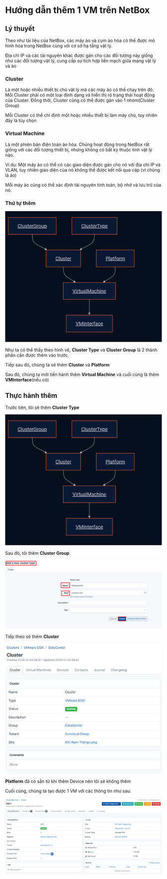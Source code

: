 # Hướng dẫn thêm 1 VM trên NetBox
## Lý thuyết
Theo như tài liệu của NetBox, các máy ảo và cụm ảo hóa có thể được mô hình hóa trong NetBox cùng với cơ sở hạ tầng vật lý.

Địa chỉ IP và các tài nguyên khác được gán cho các đối tượng này giống như các đối tượng vật lý, cung cấp sự tích hợp liền mạch giữa mạng vật lý và ảo

### Cluster
Là một hoặc nhiều thiết bị chủ vật lý mà các máy ảo có thể chạy trên đó. Mỗi Cluster phải có một loại định dạng và hiển thị rõ trạng thái hoạt động của Cluster. Đồng thời, Cluster cũng có thể được gán vào 1 nhóm(Cluster Group)

Mỗi Cluster có thể chỉ định một hoặc nhiều thiết bị làm máy chủ, tuy nhiên đây là tùy chọn

### Virtual Machine
Là một phiên bản điện toán ảo hóa. Chúng hoạt động trong NetBox rất giống với các đối tượng thiết bị, nhưng không có bất kỳ thuộc tính vật lý nào. 

Ví dụ: Một máy ảo có thể có các giao diện được gán cho nó với địa chỉ IP và VLAN, tuy nhiên giao diện của nó không thể được kết nối qua cáp (vì chúng là ảo)

Mỗi máy ảo cũng có thể xác định tài nguyên tính toán, bộ nhớ và lưu trữ của nó.

### Thứ tự thêm
![](/Anh/Screenshot_945.png)

Như ta có thể thấy theo hình vẽ, **Cluster Type** và **Cluster Group** là 2 thành phần cần được thêm vào trước.

Tiếp sau đó, chúng ta sẽ thêm **Cluster** và **Platform**

Sau đó, chúng ta mới tiến hành thêm **Virtual Machine** và cuối cùng là thêm **VMInterface**(nếu có)

## Thực hành thêm
Trước tiên, tôi sẽ thêm **Cluster Type**

![](/Anh/Screenshot_945.png)

Sau đó, tôi thêm **Cluster Group**

![](/Anh/Screenshot_946.png)

Tiếp theo sẽ thêm **Cluster**

![](/Anh/Screenshot_948.png)

**Platform** đã có sẵn từ khi thêm Device nên tôi sẽ không thêm

Cuối cùng, chúng ta tạo được 1 VM với các thông tin như sau:

![](/Anh/Screenshot_949.png)